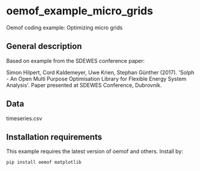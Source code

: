 # oemof_example_micro_grids
Oemof coding example: Optimizing micro grids

## General description
Based on example from the SDEWES conference paper:

Simon Hilpert, Cord Kaldemeyer, Uwe Krien, Stephan Günther (2017).
'Solph - An Open Multi Purpose Optimisation Library for Flexible
         Energy System Analysis'. Paper presented at SDEWES Conference,
         Dubrovnik.

## Data
timeseries.csv

## Installation requirements
This example requires the latest version of oemof and others. Install by:

    pip install oemof matplotlib
